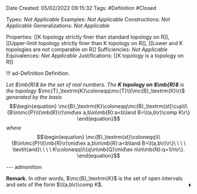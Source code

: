 <br />
<br />

Date Created: 05/02/2022 09:15:32
Tags: #Definition #Closed 

Types: _Not Applicable_
Examples: _Not Applicable_
Constructions: _Not Applicable_
Generalizations: _Not Applicable_

Properties: [[K topology strictly finer than standard topology on R]], [[Upper-limit topology strictly finer than K topology on R]], [[Lower and K topologies are not comparable on R]]
Sufficiencies: _Not Applicable_
Equivalences: _Not Applicable_
Justifications: [[K topology is a topology on R]]

!!! ad-Definition Definition.

_Let $\mb{R}$ be the set of real numbers. The **$K$ topology on $\mb{R}$** is the topology_ $\mc{T}_\textrm{K}\coloneqq\mc{T}\l(\mc{B}_\textrm{K}\r)$ _generated by the basis_
$$\begin{equation}
    \mc{B}_\textrm{K}\coloneqq\mc{B}_\textrm{st}\cup\l\{B\in\mc{P}\l(\mb{R}\r)\mid\ex a,b\in\mb{R}:a<b\land B=\l(a,b\r)\comp K\r\}
\end{equation}$$
_where_
$$\begin{equation}
    \mc{B}_\textrm{st}\coloneqq\l\{B\in\mc{P}\l(\mb{R}\r)\mid\ex a,b\in\mb{R}:a<b\land B=\l(a,b\r)\r\}\ \ \ \ \textit{and}\ \ \ \ K\coloneqq\l\{q\in\mb{Q}\mid\ex n\in\mb{N}:q=1/n\r\}.
\end{equation}$$

--- admonition

**Remark.** In other words, $\mc{B}_\textrm{K}$ is the set of open intervals and sets of the form $\l(a,b\r)\comp K$.<span style="float:right;">$\blacklozenge$</span>
